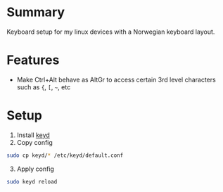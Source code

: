 # Summary
Keyboard setup for my linux devices with a Norwegian keyboard layout.

# Features
 - Make Ctrl+Alt behave as AltGr to access certain 3rd level characters such as `{`, `[`, `~`, etc

# Setup
1. Install [keyd](https://github.com/rvaiya/keyd)
2. Copy config 
```bash
sudo cp keyd/* /etc/keyd/default.conf
```
3. Apply config
```bash
sudo keyd reload
```